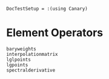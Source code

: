 ```@meta
DocTestSetup = :(using Canary)
```

# Element Operators

```@docs
baryweights
interpolationmatrix
lglpoints
lgpoints
spectralderivative
```
